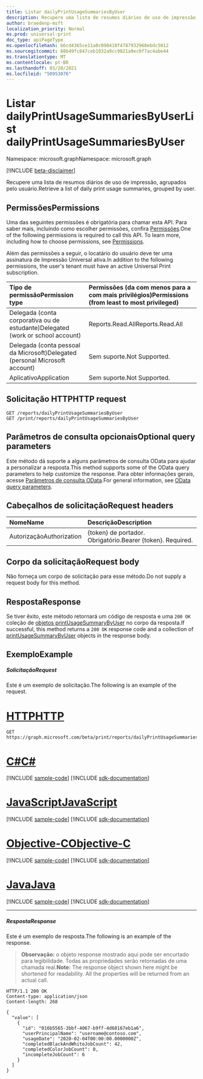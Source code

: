```yaml
---
title: Listar dailyPrintUsageSummariesByUser
description: Recupere uma lista de resumos diários de uso de impressão, agrupados pelo usuário.
author: braedenp-msft
localization_priority: Normal
ms.prod: universal-print
doc_type: apiPageType
ms.openlocfilehash: b6cd4365ce11a0c090410f4787932968ebdc5012
ms.sourcegitcommit: 68b49fc847ceb1032a9cc9821a9ec0f7ac4abe44
ms.translationtype: MT
ms.contentlocale: pt-BR
ms.lasthandoff: 03/20/2021
ms.locfileid: "50953076"
---
```

# <a name="list-dailyprintusagesummariesbyuser"></a><span data-ttu-id="48340-103">Listar dailyPrintUsageSummariesByUser</span><span class="sxs-lookup"><span data-stu-id="48340-103">List dailyPrintUsageSummariesByUser</span></span>

<span data-ttu-id="48340-104">Namespace: microsoft.graph</span><span class="sxs-lookup"><span data-stu-id="48340-104">Namespace: microsoft.graph</span></span>

[!INCLUDE [beta-disclaimer](../../includes/beta-disclaimer.md)]

<span data-ttu-id="48340-105">Recupere uma lista de resumos diários de uso de impressão, agrupados pelo usuário.</span><span class="sxs-lookup"><span data-stu-id="48340-105">Retrieve a list of daily print usage summaries, grouped by user.</span></span>

## <a name="permissions"></a><span data-ttu-id="48340-106">Permissões</span><span class="sxs-lookup"><span data-stu-id="48340-106">Permissions</span></span>
<span data-ttu-id="48340-p101">Uma das seguintes permissões é obrigatória para chamar esta API. Para saber mais, incluindo como escolher permissões, confira [Permissões](/graph/permissions-reference).</span><span class="sxs-lookup"><span data-stu-id="48340-p101">One of the following permissions is required to call this API. To learn more, including how to choose permissions, see [Permissions](/graph/permissions-reference).</span></span>

<span data-ttu-id="48340-109">Além das permissões a seguir, o locatário do usuário deve ter uma assinatura de Impressão Universal ativa.</span><span class="sxs-lookup"><span data-stu-id="48340-109">In addition to the following permissions, the user's tenant must have an active Universal Print subscription.</span></span>

|<span data-ttu-id="48340-110">Tipo de permissão</span><span class="sxs-lookup"><span data-stu-id="48340-110">Permission type</span></span> | <span data-ttu-id="48340-111">Permissões (da com menos para a com mais privilégios)</span><span class="sxs-lookup"><span data-stu-id="48340-111">Permissions (from least to most privileged)</span></span> |
|:---------------|:--------------------------------------------|
|<span data-ttu-id="48340-112">Delegada (conta corporativa ou de estudante)</span><span class="sxs-lookup"><span data-stu-id="48340-112">Delegated (work or school account)</span></span>| <span data-ttu-id="48340-113">Reports.Read.All</span><span class="sxs-lookup"><span data-stu-id="48340-113">Reports.Read.All</span></span> |
|<span data-ttu-id="48340-114">Delegada (conta pessoal da Microsoft)</span><span class="sxs-lookup"><span data-stu-id="48340-114">Delegated (personal Microsoft account)</span></span>|<span data-ttu-id="48340-115">Sem suporte.</span><span class="sxs-lookup"><span data-stu-id="48340-115">Not Supported.</span></span>|
|<span data-ttu-id="48340-116">Aplicativo</span><span class="sxs-lookup"><span data-stu-id="48340-116">Application</span></span>|<span data-ttu-id="48340-117">Sem suporte.</span><span class="sxs-lookup"><span data-stu-id="48340-117">Not Supported.</span></span>|

## <a name="http-request"></a><span data-ttu-id="48340-118">Solicitação HTTP</span><span class="sxs-lookup"><span data-stu-id="48340-118">HTTP request</span></span>
<!-- { "blockType": "ignored" } -->
```http
GET /reports/dailyPrintUsageSummariesByUser
GET /print/reports/dailyPrintUsageSummariesByUser
```

## <a name="optional-query-parameters"></a><span data-ttu-id="48340-119">Parâmetros de consulta opcionais</span><span class="sxs-lookup"><span data-stu-id="48340-119">Optional query parameters</span></span>
<span data-ttu-id="48340-120">Este método dá suporte a alguns parâmetros de consulta OData para ajudar a personalizar a resposta.</span><span class="sxs-lookup"><span data-stu-id="48340-120">This method supports some of the OData query parameters to help customize the response.</span></span> <span data-ttu-id="48340-121">Para obter informações gerais, acesse [Parâmetros de consulta OData](/graph/query-parameters).</span><span class="sxs-lookup"><span data-stu-id="48340-121">For general information, see [OData query parameters](/graph/query-parameters).</span></span>

## <a name="request-headers"></a><span data-ttu-id="48340-122">Cabeçalhos de solicitação</span><span class="sxs-lookup"><span data-stu-id="48340-122">Request headers</span></span>
| <span data-ttu-id="48340-123">Nome</span><span class="sxs-lookup"><span data-stu-id="48340-123">Name</span></span>      |<span data-ttu-id="48340-124">Descrição</span><span class="sxs-lookup"><span data-stu-id="48340-124">Description</span></span>|
|:----------|:----------|
| <span data-ttu-id="48340-125">Autorização</span><span class="sxs-lookup"><span data-stu-id="48340-125">Authorization</span></span> | <span data-ttu-id="48340-p103">{token} de portador. Obrigatório.</span><span class="sxs-lookup"><span data-stu-id="48340-p103">Bearer {token}. Required.</span></span> |

## <a name="request-body"></a><span data-ttu-id="48340-128">Corpo da solicitação</span><span class="sxs-lookup"><span data-stu-id="48340-128">Request body</span></span>
<span data-ttu-id="48340-129">Não forneça um corpo de solicitação para esse método.</span><span class="sxs-lookup"><span data-stu-id="48340-129">Do not supply a request body for this method.</span></span>
## <a name="response"></a><span data-ttu-id="48340-130">Resposta</span><span class="sxs-lookup"><span data-stu-id="48340-130">Response</span></span>
<span data-ttu-id="48340-131">Se tiver êxito, este método retornará um código de resposta e uma `200 OK` coleção de [objetos printUsageSummaryByUser](../resources/printusagesummarybyuser.md) no corpo da resposta.</span><span class="sxs-lookup"><span data-stu-id="48340-131">If successful, this method returns a `200 OK` response code and a collection of [printUsageSummaryByUser](../resources/printusagesummarybyuser.md) objects in the response body.</span></span>
## <a name="example"></a><span data-ttu-id="48340-132">Exemplo</span><span class="sxs-lookup"><span data-stu-id="48340-132">Example</span></span>
##### <a name="request"></a><span data-ttu-id="48340-133">Solicitação</span><span class="sxs-lookup"><span data-stu-id="48340-133">Request</span></span>
<span data-ttu-id="48340-134">Este é um exemplo de solicitação.</span><span class="sxs-lookup"><span data-stu-id="48340-134">The following is an example of the request.</span></span>

# <a name="http"></a>[<span data-ttu-id="48340-135">HTTP</span><span class="sxs-lookup"><span data-stu-id="48340-135">HTTP</span></span>](#tab/http)
<!-- {
  "blockType": "request",
  "name": "get_endpoints_4"
}-->
```msgraph-interactive
GET https://graph.microsoft.com/beta/print/reports/dailyPrintUsageSummariesByUser
```
# <a name="c"></a>[<span data-ttu-id="48340-136">C#</span><span class="sxs-lookup"><span data-stu-id="48340-136">C#</span></span>](#tab/csharp)
[!INCLUDE [sample-code](../includes/snippets/csharp/get-endpoints-4-csharp-snippets.md)]
[!INCLUDE [sdk-documentation](../includes/snippets/snippets-sdk-documentation-link.md)]

# <a name="javascript"></a>[<span data-ttu-id="48340-137">JavaScript</span><span class="sxs-lookup"><span data-stu-id="48340-137">JavaScript</span></span>](#tab/javascript)
[!INCLUDE [sample-code](../includes/snippets/javascript/get-endpoints-4-javascript-snippets.md)]
[!INCLUDE [sdk-documentation](../includes/snippets/snippets-sdk-documentation-link.md)]

# <a name="objective-c"></a>[<span data-ttu-id="48340-138">Objective-C</span><span class="sxs-lookup"><span data-stu-id="48340-138">Objective-C</span></span>](#tab/objc)
[!INCLUDE [sample-code](../includes/snippets/objc/get-endpoints-4-objc-snippets.md)]
[!INCLUDE [sdk-documentation](../includes/snippets/snippets-sdk-documentation-link.md)]

# <a name="java"></a>[<span data-ttu-id="48340-139">Java</span><span class="sxs-lookup"><span data-stu-id="48340-139">Java</span></span>](#tab/java)
[!INCLUDE [sample-code](../includes/snippets/java/get-endpoints-4-java-snippets.md)]
[!INCLUDE [sdk-documentation](../includes/snippets/snippets-sdk-documentation-link.md)]

---

##### <a name="response"></a><span data-ttu-id="48340-140">Resposta</span><span class="sxs-lookup"><span data-stu-id="48340-140">Response</span></span>
<span data-ttu-id="48340-141">Este é um exemplo de resposta.</span><span class="sxs-lookup"><span data-stu-id="48340-141">The following is an example of the response.</span></span>
><span data-ttu-id="48340-p104">**Observação:** o objeto response mostrado aqui pode ser encurtado para legibilidade. Todas as propriedades serão retornadas de uma chamada real.</span><span class="sxs-lookup"><span data-stu-id="48340-p104">**Note:** The response object shown here might be shortened for readability. All the properties will be returned from an actual call.</span></span>
<!-- {
  "blockType": "response",
  "truncated": true,
  "@odata.type": "microsoft.graph.printUsageSummaryByUser",
  "isCollection": true
} -->
```http
HTTP/1.1 200 OK
Content-type: application/json
Content-length: 268

{
  "value": [
    {
      "id": "016b5565-3bbf-4067-b9ff-4d68167eb1a6",
      "userPrincipalName": "username@contoso.com",
      "usageDate": "2020-02-04T00:00:00.0000000Z",
      "completedBlackAndWhiteJobCount": 42,
      "completedColorJobCount": 0,
      "incompleteJobCount": 6
    }
  ]
}
```

<!-- uuid: 8fcb5dbc-d5aa-4681-8e31-b001d5168d79
2015-10-25 14:57:30 UTC -->
<!-- {
  "type": "#page.annotation",
  "description": "List dailyPrintUsageSummariesByUser",
  "keywords": "",
  "section": "documentation",
  "tocPath": ""
}-->



